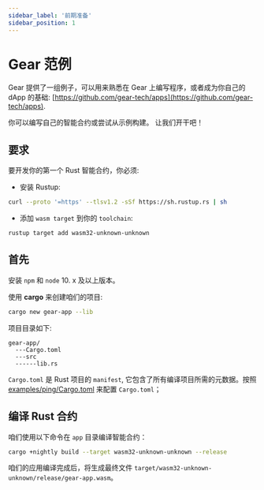 ```yaml
---
sidebar_label: '前期准备'
sidebar_position: 1
---
```


# Gear 范例

Gear 提供了一组例子，可以用来熟悉在 Gear 上编写程序，或者成为你自己的 dApp 的基础: [https://github.com/gear-tech/apps](https://github.com/gear-tech/apps).

你可以编写自己的智能合约或尝试从示例构建。 让我们开干吧！

## 要求

要开发你的第一个 Rust 智能合约，你必须:

- 安装 Rustup:

```bash
curl --proto '=https' --tlsv1.2 -sSf https://sh.rustup.rs | sh
```

- 添加 `wasm target` 到你的 `toolchain`:

```bash
rustup target add wasm32-unknown-unknown
```

## 首先

安装 `npm` 和 `node` 10. x 及以上版本。 

使用 **cargo** 来创建咱们的项目:

```bash
cargo new gear-app --lib
```

项目目录如下:

    gear-app/
      ---Cargo.toml
      ---src
      ------lib.rs

`Cargo.toml` 是 Rust 项目的 `manifest`, 它包含了所有编译项目所需的元数据。按照 [examples/ping/Cargo.toml](https://github.com/gear-tech/gear/blob/master/examples/ping/Cargo.toml) 来配置 `Cargo.toml`；

## 编译 Rust 合约

咱们使用以下命令在 `app` 目录编译智能合约：

```bash
cargo +nightly build --target wasm32-unknown-unknown --release
```

咱们的应用编译完成后，将生成最终文件 `target/wasm32-unknown-unknown/release/gear-app.wasm`。
